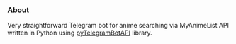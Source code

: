 ### About

Very straightforward Telegram bot for anime searching via MyAnimeList API written in Python using [pyTelegramBotAPI](https://github.com/eternnoir/pyTelegramBotAPI) library.